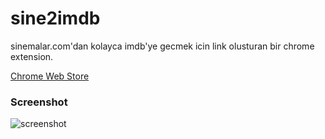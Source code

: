 sine2imdb
=========

sinemalar.com'dan kolayca imdb'ye gecmek icin link olusturan bir chrome extension.

[Chrome Web Store](https://chrome.google.com/webstore/detail/sine2imdb/gipdgiofgfldbdfndidbpfoibihbpgkg)

### Screenshot
<img src="http://s16.postimg.org/rockdenrp/screenshot_promo.png" alt="screenshot"/>
